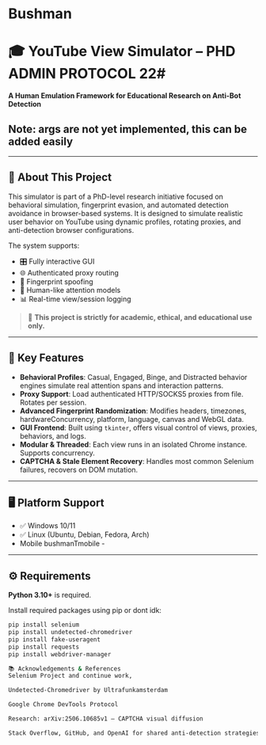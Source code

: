 # Bushman

# 🎓 YouTube View Simulator – PHD ADMIN PROTOCOL 22#

**A Human Emulation Framework for Educational Research on Anti-Bot Detection**
## Note: args are not yet implemented, this can be added easily 

---

## 🧠 About This Project

This simulator is part of a PhD-level research initiative focused on behavioral simulation, fingerprint evasion, and automated detection avoidance in browser-based systems. It is designed to simulate realistic user behavior on YouTube using dynamic profiles, rotating proxies, and anti-detection browser configurations.

The system supports:

- 🎛️ Fully interactive GUI
- 🌐 Authenticated proxy routing
- 🧬 Fingerprint spoofing
- 🧠 Human-like attention models
- 📊 Real-time view/session logging

> 🔬 **This project is strictly for academic, ethical, and educational use only.**

---

## 🧾 Key Features

- **Behavioral Profiles**: Casual, Engaged, Binge, and Distracted behavior engines simulate real attention spans and interaction patterns.
- **Proxy Support**: Load authenticated HTTP/SOCKS5 proxies from file. Rotates per session.
- **Advanced Fingerprint Randomization**: Modifies headers, timezones, hardwareConcurrency, platform, language, canvas and WebGL data.
- **GUI Frontend**: Built using `tkinter`, offers visual control of views, proxies, behaviors, and logs.
- **Modular & Threaded**: Each view runs in an isolated Chrome instance. Supports concurrency.
- **CAPTCHA & Stale Element Recovery**: Handles most common Selenium failures, recovers on DOM mutation.

---

## 🖥️ Platform Support

- ✅ Windows 10/11  
- ✅ Linux (Ubuntu, Debian, Fedora, Arch)
-  Mobile bushmanTmobile -

---

## ⚙️ Requirements

**Python 3.10+** is required.

Install required packages using pip or dont idk:

```bash
pip install selenium
pip install undetected-chromedriver
pip install fake-useragent
pip install requests
pip install webdriver-manager

📚 Acknowledgements & References
Selenium Project and continue work,

Undetected-Chromedriver by Ultrafunkamsterdam

Google Chrome DevTools Protocol

Research: arXiv:2506.10685v1 – CAPTCHA visual diffusion

Stack Overflow, GitHub, and OpenAI for shared anti-detection strategies
